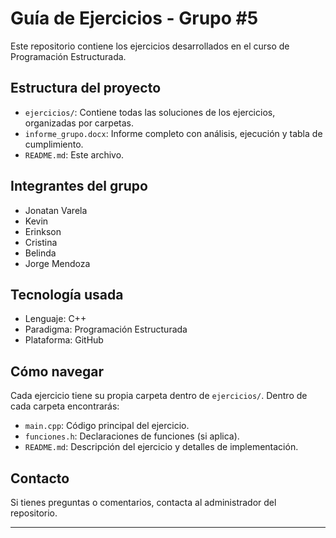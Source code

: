 # Guía de Ejercicios - Grupo #5


Este repositorio contiene los ejercicios desarrollados en el curso de Programación Estructurada.

## Estructura del proyecto

- `ejercicios/`: Contiene todas las soluciones de los ejercicios, organizadas por carpetas.
- `informe_grupo.docx`: Informe completo con análisis, ejecución y tabla de cumplimiento.
- `README.md`: Este archivo.

## Integrantes del grupo

- Jonatan Varela
- Kevin
- Erinkson
- Cristina
- Belinda
- Jorge Mendoza
  

## Tecnología usada

- Lenguaje: C++
- Paradigma: Programación Estructurada
- Plataforma: GitHub

## Cómo navegar

Cada ejercicio tiene su propia carpeta dentro de `ejercicios/`. Dentro de cada carpeta encontrarás:
- `main.cpp`: Código principal del ejercicio.
- `funciones.h`: Declaraciones de funciones (si aplica).
- `README.md`: Descripción del ejercicio y detalles de implementación.

## Contacto

Si tienes preguntas o comentarios, contacta al administrador del repositorio.

---
